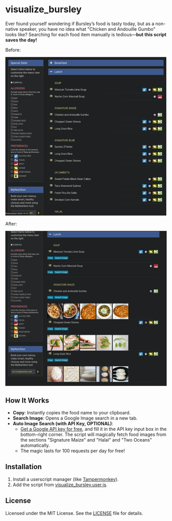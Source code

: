 # visualize_bursley

Ever found yourself wondering if Bursley’s food is tasty today, but as a non-native speaker, you have no idea what "Chicken and Andouille Gumbo" looks like? Searching for each food item manually is tedious—**but this script saves the day!**

Before:

<img src="./README.assets/Screenshot_20241009_203643.png" alt="Screenshot_20241009_203643" style="zoom:50%;" />

After:

<img src="./README.assets/Screenshot_20241009_205200.png" alt="Screenshot_20241009_205200" style="zoom:50%;" />

## How It Works

- **Copy**: Instantly copies the food name to your clipboard.
- **Search Image**: Opens a Google Image search in a new tab.
- **Auto Image Search (with API Key, OPTIONAL)**:
  - [Get a Google API key for free](https://developers.google.com/custom-search/v1/introduction), and fill it in the API key input box in the bottom-right corner. The script will magically fetch food images from the sections "Signature Maize" and "Halal" and "Two Oceans" automatically.
  - The magic lasts for 100 requests per day for free!

## Installation

1. Install a userscript manager (like [Tampermonkey](https://www.tampermonkey.net/)).
2. Add the script from [visualize_bursley.user.js](https://github.com/zpatronus/visualize_bursley/raw/main/visualize_bursley.user.js).

## License

Licensed under the MIT License. See the [LICENSE](LICENSE) file for details.
